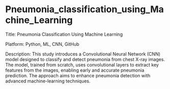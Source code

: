 # Pneumonia_classification_using_Machine_Learning

Title: Pneumonia Classification Using Machine Learning

Platform: Python, ML, CNN, GitHub 

Description:  This study introduces a Convolutional Neural Network (CNN) model designed to classify and detect pneumonia
from chest X-ray images. The model, trained from scratch, uses convolutional layers to extract key features from
the images, enabling early and accurate pneumonia prediction. The approach aims to enhance pneumonia
detection with advanced machine-learning techniques.
